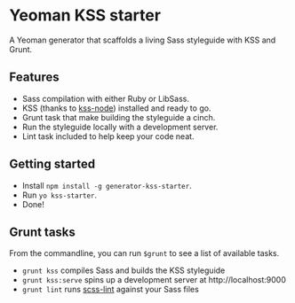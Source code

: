 # Yeoman KSS starter

A Yeoman generator that scaffolds a living Sass styleguide with KSS and Grunt.

## Features

* Sass compilation with either Ruby or LibSass.
* KSS (thanks to [kss-node](https://github.com/kss-node/kss-node)) installed and ready to go.
* Grunt task that make building the styleguide a cinch.
* Run the styleguide locally with a development server.
* Lint task included to help keep your code neat.

## Getting started

* Install `npm install -g generator-kss-starter`.
* Run `yo kss-starter`.
* Done!

## Grunt tasks

From the commandline, you can run `$grunt` to see a list of available tasks.

* `grunt kss` compiles Sass and builds the KSS styleguide
* `grunt kss:serve` spins up a development server at http://localhost:9000
* `grunt lint` runs [scss-lint](https://github.com/causes/scss-lint) against your Sass files
